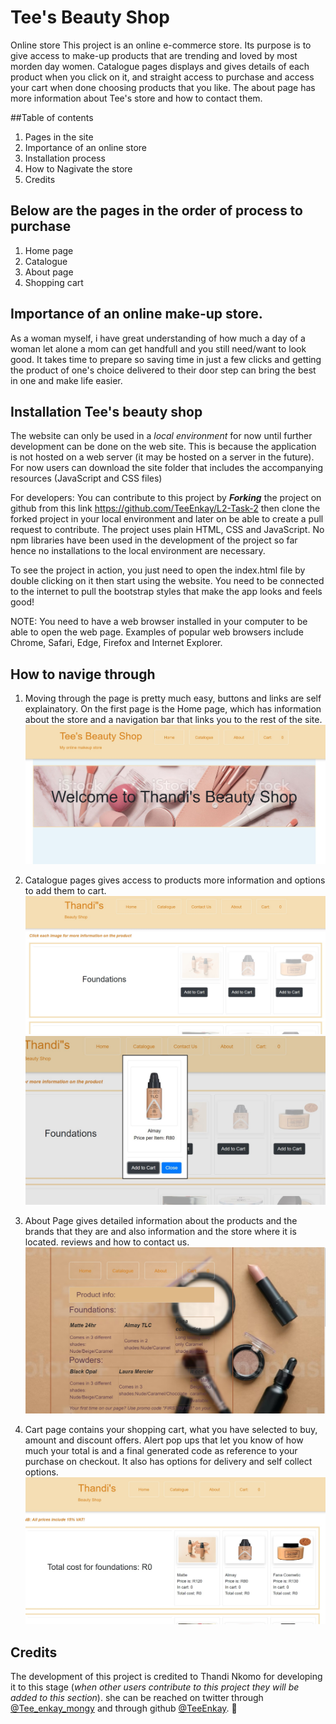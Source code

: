 
# Tee's Beauty Shop
Online store
This project is an online e-commerce store. Its purpose is to give access to make-up products that are trending and loved by most morden day women. Catalogue pages displays and gives details of each product when you click on it, and straight access to purchase and access your cart when done choosing products that you like. The about page has more information about Tee's store and how to contact them.

##Table of contents
1. Pages in the site
2. Importance of an online store
3. Installation process
4. How to Nagivate the store
5. Credits

## Below are the pages in the order of process to purchase
1. Home page
2. Catalogue
3. About page
4. Shopping cart

## Importance of an online make-up store.

As a woman myself, i have great understanding of how much a day of a woman let alone a mom can get handfull and you still need/want to look good. It takes time to prepare so saving time in just a few clicks and getting the product of one's choice delivered to their door step can bring the best in one and make life easier.

## Installation Tee's beauty shop

The website can only be used in a _local environment_ for now until further development can be done on the web site. This is because the application is not hosted on a web server (it may be hosted on a server in the future). For now users can download the site folder that includes the accompanying resources (JavaScript and CSS files)

For developers: You can contribute to this project by _**Forking**_ the project on github from this link https://github.com/TeeEnkay/L2-Task-2 then clone the forked project in your local environment and later on be able to create a pull request to contribute. The project uses plain HTML, CSS and JavaScript. No npm libraries have been used in the development of the project so far hence no installations to the local environment are necessary.

To see the project in action, you just need to open the index.html file by double clicking on it then start using the website. You need to be connected to the internet to pull the bootstrap styles that make the app looks and feels good!

NOTE: You need to have a web browser installed in your computer to be able to open the web page. Examples of popular web browsers include Chrome, Safari, Edge, Firefox and Internet Explorer.

## How to navige through

1. Moving through the page is pretty much easy, buttons and links are self explainatory. On the first page is the Home page, which has information about the store and a navigation bar that links you to the rest of the site.
![home page](images/Homepage.jpg)

2. Catalogue pages gives access to products more information and options to add them to cart.
 ![catalogues page](images/cataloguePage.jpg)
 ![catalogue2](images/catalogue2.jpg)

3. About Page gives detailed information about the products and the brands that they are and also information and the store where it is located. reviews and how to contact us.
![aboutPage](images/aboutPage.jpg)

4. Cart page contains your shopping cart, what you have selected to buy, amount and discount offers. Alert pop ups that let you know of how much your total is and a final generated code as reference to your purchase on checkout. It also has options for delivery and self collect options.
![cart page](images/cart.jpg)

## Credits

The development of this project is credited to Thandi Nkomo for developing it to this stage (_when other users contribute to this project they will be added to this section_). she can be reached on twitter through [@Tee_enkay_mongy](https://twitter.com/Tee_enkay_mongy) and through github [@TeeEnkay](https://github.com/TeeEnkay).
🚀
